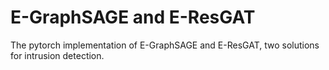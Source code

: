 # E-GraphSAGE and E-ResGAT
The pytorch implementation of E-GraphSAGE and E-ResGAT, two solutions for intrusion detection.
